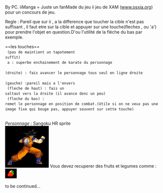By PC.
iiManga = Juste un fanMade du jeu ii jeu de XAM (www.osxia.org) pour un concours de jeu.



Regle : Pareil que sur ii , a la difference que toucher la cible n'est pas suffisant , il faut etre sur la cible et appuyer sur une touche(fleches , ou 'a') pour prendre l'objet en question.D'ou l'utilité de la fléche du bas par exemple.

==les touches==</br>
<code>
(pas de maintient un tapotement suffit)</br>
a : superbe enchainement de karate du personnage</br>
(droite) : fais avancer le personnage tous seul en ligne droite</br>
(gauche) :pareil mais a l'envers </br>
(fleche de haut) : fais un saltaut vers la droite (il avance donc un peu)</br>
(fleche du bas) : remet le personnage en position de combat.(Utile si on ne veux pas une image fixe qui bouge pas, appuyer souvent sur cette touche)</br>
</code>

<em>Personnage :</em> Sangoku HR sprite 
</br>
<img src ="HR/po11.jpg">
Vous devez recuperer des fruits et legumes comme : <img src ="HR/cherry.png">

	
to be continued...

